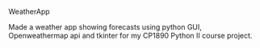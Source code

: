 WeatherApp

Made a weather app showing forecasts using python GUI, Openweathermap api and tkinter for my CP1890 Python II course project.
